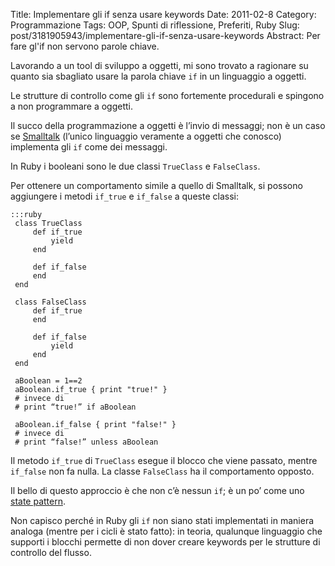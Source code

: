 Title: Implementare gli if senza usare keywords
Date: 2011-02-8
Category: Programmazione
Tags: OOP, Spunti di riflessione, Preferiti, Ruby
Slug: post/3181905943/implementare-gli-if-senza-usare-keywords
Abstract: Per fare gl'if non servono parole chiave.

Lavorando a un tool di sviluppo a oggetti, mi sono trovato a ragionare su quanto sia sbagliato usare la parola chiave `if` in un linguaggio a oggetti.

Le strutture di controllo come gli `if` sono fortemente procedurali e spingono a non programmare a oggetti.

Il succo della programmazione a oggetti è l’invio di messaggi; non è un caso se [Smalltalk] (l’unico linguaggio veramente a oggetti che conosco) implementa gli `if` come dei messaggi.

[Smalltalk]: http://en.wikipedia.org/wiki/Smalltalk

In Ruby i booleani sono le due classi `TrueClass` e `FalseClass`.

Per ottenere un comportamento simile a quello di Smalltalk, si possono aggiungere i metodi `if_true` e `if_false` a queste classi:

    :::ruby
     class TrueClass
         def if_true
             yield
         end

         def if_false
         end
     end

     class FalseClass
         def if_true
         end

         def if_false
             yield
         end
     end

     aBoolean = 1==2
     aBoolean.if_true { print "true!" }
     # invece di
     # print “true!” if aBoolean

     aBoolean.if_false { print "false!" }
     # invece di
     # print “false!” unless aBoolean

Il metodo `if_true` di `TrueClass` esegue il blocco che viene passato, mentre `if_false` non fa nulla. La classe `FalseClass` ha il comportamento opposto.

Il bello di questo approccio è che non c’è nessun `if`; è un po’ come uno [state pattern][].

[state pattern]: http://en.wikipedia.org/wiki/State_pattern

Non capisco perché in Ruby gli `if` non siano stati implementati in maniera analoga (mentre per i cicli è stato fatto): in teoria, qualunque linguaggio che supporti i blocchi permette di non dover creare keywords per le strutture di controllo del flusso.
